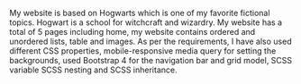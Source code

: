 My website is based on Hogwarts which is one of my favorite fictional topics. Hogwart is a school for witchcraft and wizardry. 
My website has a total of 5 pages including home, my website contains ordered and unordered lists, table and images. As per the requirements, I have also used different CSS properties, mobile-responsive media query for setting the backgrounds, used Bootstrap 4 for the navigation bar and grid model, SCSS variable SCSS nesting and SCSS inheritance.

